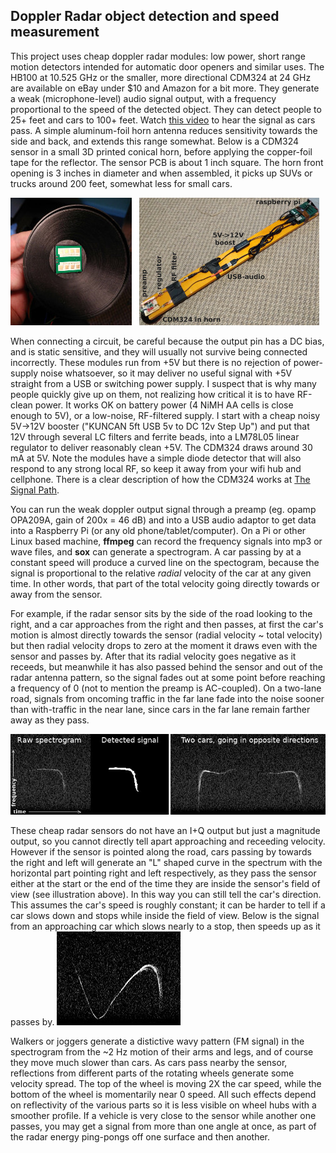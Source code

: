 ## Doppler Radar object detection and speed measurement

This project uses cheap doppler radar modules: low power, short range motion detectors intended for automatic door openers and similar uses. The HB100 at 10.525 GHz or the smaller, more directional CDM324 at 24 GHz are available on eBay under $10 and Amazon for a bit more. They generate a weak (microphone-level) audio signal output, with a frequency proportional to the speed of the detected object. They can detect people to 25+ feet and cars to 100+ feet. Watch [this video](https://www.youtube.com/watch?v=r2NwtRPYWK4) to hear the signal as cars pass. A simple aluminum-foil horn antenna reduces sensitivity towards the side and back, and extends this range somewhat. Below is a CDM324 sensor in a small 3D printed conical horn, before applying the copper-foil tape for the reflector. The  sensor PCB is about 1 inch square. The horn front opening is 3 inches in diameter and when assembled, it picks up SUVs or trucks around 200 feet, somewhat less for small cars.

![CDM324_horn](https://github.com/jbeale1/doppler/blob/master/CDM324-horn-system.jpg)

When connecting a circuit, be careful because the output pin has a DC bias, and is static sensitive, and they will usually not survive being connected incorrectly. These modules run from +5V but there is no rejection of power-supply noise whatsoever, so it may deliver no useful signal with +5V straight from a USB or switching power supply. I suspect that is why many people quickly give up on them, not realizing how critical it is to have RF-clean power.  It works OK on battery power (4 NiMH AA cells is close enough to 5V), or a low-noise, RF-filtered supply. I start with a cheap noisy 5V->12V booster ("KUNCAN 5ft USB 5v to DC 12v Step Up") and put that 12V through several LC filters and ferrite beads, into a LM78L05 linear regulator to deliver reasonably clean +5V. The CDM324 draws around 30 mA at 5V.  Note the modules have a simple diode detector that will also respond to any strong local RF, so keep it away from your wifi hub and cellphone. There is a clear description of how the CDM324 works at [The Signal Path](http://thesignalpath.com/blogs/2018/08/12/tutorial-experiment-teardown-of-a-24ghz-doppler-radar-module/).

You can run the weak doppler output signal through a preamp (eg. opamp OPA209A, gain of 200x = 46 dB) and into a USB audio adaptor to get data into a Raspberry Pi (or any old phone/tablet/computer). On a Pi or other Linux based machine, **ffmpeg** can record the frequency signals into mp3 or wave files, and **sox** can generate a spectrogram. A car passing by at a constant speed will produce a curved line on the spectogram, because the signal is proportional to the relative *radial* velocity of the car at any given time. In other words, that part of the total velocity going directly towards or away from the sensor. 

For example, if the radar sensor sits by the side of the road looking to the right, and a car approaches from the right and then passes, at first the car's motion is almost directly towards the sensor (radial velocity ~ total velocity) but then radial velocity drops to zero at the moment it draws even with the sensor and passes by. After that its radial velocity goes negative as it receeds, but meanwhile it has also passed behind the sensor and out of the radar antenna pattern, so the signal fades out at some point before reaching a frequency of 0 (not to mention the preamp is AC-coupled). On a two-lane road, signals from oncoming traffic in the far lane fade into the noise sooner than with-traffic in the near lane, since cars in the far lane remain farther away as they pass.

![CarDopplerSignal](https://github.com/jbeale1/doppler/blob/master/DopplerSignal1.jpg)

These cheap radar sensors do not have an I+Q output but just a magnitude output, so you cannot directly tell apart approaching and receeding velocity. However if the sensor is pointed along the road, cars passing by towards the right and left will generate an "L" shaped curve in the spectrum with the horizontal part pointing right and left respectively, as they pass the sensor either at the start or the end of the time they are inside the sensor's field of view (see illustration above). In this way you can still tell the car's direction.  This assumes the car's speed is roughly constant; it can be harder to tell if a car slows down and stops while inside the field of view. Below is the signal from an approaching car which slows nearly to a stop, then speeds up as it passes by.
![SlowerThenFaster](https://github.com/jbeale1/doppler/blob/master/D_SlowFast.jpg)

Walkers or joggers generate a distictive wavy pattern (FM signal) in the spectrogram from the ~2 Hz motion of their arms and legs, and of course they move much slower than cars. As cars pass nearby the sensor, reflections from different parts of the rotating wheels generate some velocity spread. The top of the wheel is moving 2X the car speed, while the bottom of the wheel is momentarily near 0 speed. All such effects depend on reflectivity of the various parts so it is less visible on wheel hubs with a smoother profile.  If a vehicle is very close to the sensor while another one passes, you may get a signal from more than one angle at once, as part of the radar energy ping-pongs off one surface and then another.
